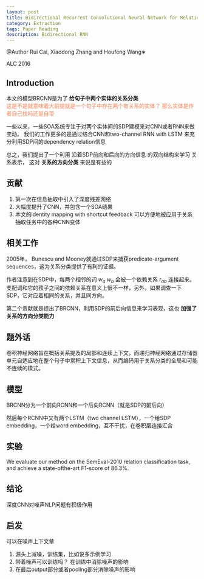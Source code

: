 ```yaml
---
layout: post
title: Bidirectional Recurrent Convolutional Neural Network for Relation Classification
category: Extraction
tags: Paper Reading
description: Bidirectional RNN
---
```

@Author
Rui Cai, Xiaodong Zhang and Houfeng Wang∗

ALC 2016

## Introduction
本文的模型BRCNN是为了 **给句子中两个实体的关系分类**   
<font color=#ff7f50>这是不是就意味着大前提就是一个句子中存在两个有关系的实体？ 那么实体是作者自己找吗还是自带</font>

一些以来，一些SOA系统专注于对两个实体间的SDP建模来对CNN或者RNN来做变动。
我们的工作更多的是通过结合CNN和two-channel RNN with LSTM 来充分利用SDP间的dependency relation信息

总之，我们提出了一个利用 沿着SDP前向和后向的方向信息 的双向结构来学习 关系表示， 这对 **关系的方向分类** 来说是有益的
## 贡献
1. 第一次在信息抽取中引入了深度残差网络
2. 大幅度提升了CNN，并包含一个SOA结果
3. 本文的identity mapping with shortcut feedback 可以方便地被应用于关系抽取任务中的各种CNN变体


## 相关工作

2005年， Bunescu and Mooney就通过SDP来捕获predicate-argument sequences，这为关系分类提供了有利的证据。


作者注意到在SDP中，每两个相邻的词 $w_{a}$  $w_{b}$ 会被一个依赖关系 $r_{ab}$ 连接起来。
支配词和它的孩子之间的依赖关系在意义上很不一样，另外，如果调查一下SDP，它对应着相同的关系，并且同方向。


第二个贡献就是提出了BRCNN，利用SDP的前后向信息来学习表现，这也 **加强了关系的方向分类能力**

## 题外话

卷积神经网络旨在概括关系提及的局部和连续上下文，而递归神经网络通过存储器单元自适应地在整个句子中累积上下文信息，从而编码用于关系分类的全局和可能不连续的模式。

## 模型

BRCNN分为一个前向RCNN和一个后向RCNN（就是SDP的前后向）

然后每个RCNN中又有两个LSTM（two channel LSTM），一个给SDP embedding，一个给word embedding，互不干扰，在卷积层连接汇合

## 实验
We evaluate our method on the SemEval-2010 relation classification task, and achieve a state-ofthe-art F1-score of 86.3%.

## 结论
深度CNN对噪声NLP问题有积极作用


## 启发

可以在噪声上下文章
1. 源头上减噪，训练集，比如说多示例学习
2. 带着噪声可以训练吗？ 在训练中消除噪声的影响
3. 在最后output部分或者pooling部分消除噪声的影响

